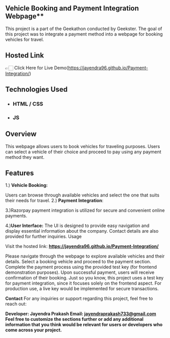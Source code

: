 
## Vehicle Booking and Payment Integration Webpage**

This project is a part of the Geekathon conducted by Geekster. The goal of this project was to integrate a payment method into a webpage for booking vehicles for travel.

## Hosted Link

👉🏻 Click Here for Live Demo(https://jayendra96.github.io/Payment-Integration/)

## Technologies Used

 - ### HTML / CSS 
 - ### JS

## Overview
This webpage allows users to book vehicles for traveling purposes. Users can select a vehicle of their choice and proceed to pay using any payment method they want.

## Features
1.) **Vehicle Booking:**


Users can browse through available vehicles and select the one that suits their needs for travel.
2.) **Payment Integration**: 


3.)Razorpay payment integration is utilized for secure and convenient online payments.

4.)**User Interface:**
The UI is designed to provide easy navigation and display essential information about the company. Contact details are also provided for further inquiries.
Usage

Visit the hosted link: **https://jayendra96.github.io/Payment-Integration/**

Please navigate through the webpage to explore available vehicles and their details.
Select a booking vehicle and proceed to the payment section.
Complete the payment process using the provided test key (for frontend demonstration purposes).
Upon successful payment, users will receive confirmation of their booking.
Just so you know, this project uses a test key for payment integration, since it focuses solely on the frontend aspect. For production use, a live key would be implemented for secure transactions.

**Contact**
For any inquiries or support regarding this project, feel free to reach out:

**Developer: Jayendra Prakash
Email: jayendraprakash733@gmail.com
Feel free to customize the sections further or add any additional information that you think would be relevant for users or developers who come across your project.**
